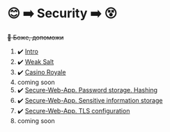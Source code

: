 # :blush: :arrow_right: Security :arrow_right: :dizzy_face:
~~:pray: Боже, допоможи~~

1. :heavy_check_mark: [Intro](https://github.com/volvinbur1/security/tree/main/cmd/lab1)
2. :heavy_check_mark: [Weak Salt](https://github.com/DarkNeon135/Security/tree/master/Lab2)
3. :heavy_check_mark: [Casino Royale](https://github.com/volvinbur1/security/tree/main/cmd/lab3)
4. coming soon
5. :heavy_check_mark: [Secure-Web-App. Password storage. Hashing](https://github.com/volvinbur1/security-web-app)
6. :heavy_check_mark: [Secure-Web-App. Sensitive information storage](https://github.com/volvinbur1/security-web-app/tree/lab_6)
7. :heavy_check_mark: [Secure-Web-App. TLS configuration](https://github.com/volvinbur1/security-web-app/tree/lab7)
8. coming soon
